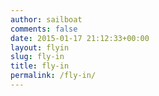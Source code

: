 ```yaml
---
author: sailboat
comments: false
date: 2015-01-17 21:12:33+00:00
layout: flyin
slug: fly-in
title: fly-in
permalink: /fly-in/
---
```


<script>
location.href="http://sailboat.ldustu.com/about-us";
</script>
